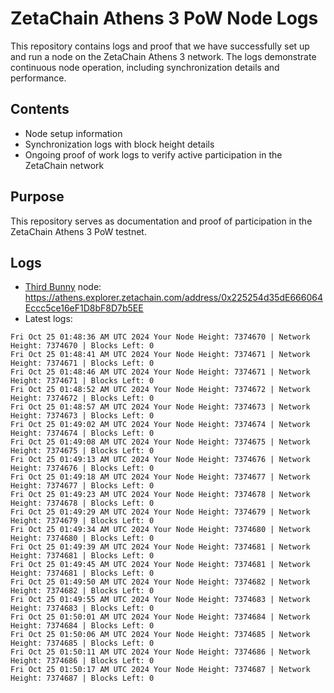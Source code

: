 # ZetaChain Athens 3 PoW Node Logs
This repository contains logs and proof that we have successfully set up and run a node on the ZetaChain Athens 3 network. The logs demonstrate continuous node operation, including synchronization details and performance.

## Contents
- Node setup information
- Synchronization logs with block height details
- Ongoing proof of work logs to verify active participation in the ZetaChain network

## Purpose
This repository serves as documentation and proof of participation in the ZetaChain Athens 3 PoW testnet.

## Logs

- [Third Bunny](https://thirdbunny.xyz/) node: https://athens.explorer.zetachain.com/address/0x225254d35dE666064Eccc5ce16eF1D8bF8D7b5EE
- Latest logs:
```
Fri Oct 25 01:48:36 AM UTC 2024 Your Node Height: 7374670 | Network Height: 7374670 | Blocks Left: 0
Fri Oct 25 01:48:41 AM UTC 2024 Your Node Height: 7374671 | Network Height: 7374671 | Blocks Left: 0
Fri Oct 25 01:48:46 AM UTC 2024 Your Node Height: 7374671 | Network Height: 7374671 | Blocks Left: 0
Fri Oct 25 01:48:52 AM UTC 2024 Your Node Height: 7374672 | Network Height: 7374672 | Blocks Left: 0
Fri Oct 25 01:48:57 AM UTC 2024 Your Node Height: 7374673 | Network Height: 7374673 | Blocks Left: 0
Fri Oct 25 01:49:02 AM UTC 2024 Your Node Height: 7374674 | Network Height: 7374674 | Blocks Left: 0
Fri Oct 25 01:49:08 AM UTC 2024 Your Node Height: 7374675 | Network Height: 7374675 | Blocks Left: 0
Fri Oct 25 01:49:13 AM UTC 2024 Your Node Height: 7374676 | Network Height: 7374676 | Blocks Left: 0
Fri Oct 25 01:49:18 AM UTC 2024 Your Node Height: 7374677 | Network Height: 7374677 | Blocks Left: 0
Fri Oct 25 01:49:23 AM UTC 2024 Your Node Height: 7374678 | Network Height: 7374678 | Blocks Left: 0
Fri Oct 25 01:49:29 AM UTC 2024 Your Node Height: 7374679 | Network Height: 7374679 | Blocks Left: 0
Fri Oct 25 01:49:34 AM UTC 2024 Your Node Height: 7374680 | Network Height: 7374680 | Blocks Left: 0
Fri Oct 25 01:49:39 AM UTC 2024 Your Node Height: 7374681 | Network Height: 7374681 | Blocks Left: 0
Fri Oct 25 01:49:45 AM UTC 2024 Your Node Height: 7374681 | Network Height: 7374681 | Blocks Left: 0
Fri Oct 25 01:49:50 AM UTC 2024 Your Node Height: 7374682 | Network Height: 7374682 | Blocks Left: 0
Fri Oct 25 01:49:55 AM UTC 2024 Your Node Height: 7374683 | Network Height: 7374683 | Blocks Left: 0
Fri Oct 25 01:50:01 AM UTC 2024 Your Node Height: 7374684 | Network Height: 7374684 | Blocks Left: 0
Fri Oct 25 01:50:06 AM UTC 2024 Your Node Height: 7374685 | Network Height: 7374685 | Blocks Left: 0
Fri Oct 25 01:50:11 AM UTC 2024 Your Node Height: 7374686 | Network Height: 7374686 | Blocks Left: 0
Fri Oct 25 01:50:17 AM UTC 2024 Your Node Height: 7374687 | Network Height: 7374687 | Blocks Left: 0
```

